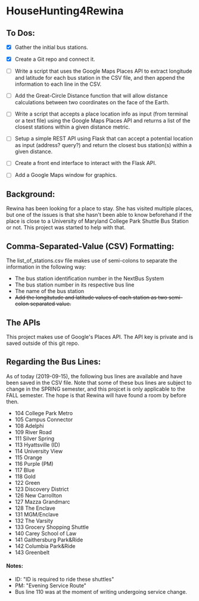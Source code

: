 
# HouseHunting4Rewina

## To Dos:

- [x] Gather the initial bus stations.
- [x] Create a Git repo and connect it.
- [ ] Write a script that uses the Google Maps Places API to extract longitude and latitude for each bus station in the CSV file, and then append the information to each line in the CSV. 
- [ ] Add the Great-Circle Distance function that will allow distance calculations between two coordinates on the face of the Earth.
- [ ] Write a script that accepts a place location info as input (from terminal or a text file) using the Google Maps Places API and returns a list of the closest stations within a given distance metric. 
- [ ] Setup a simple REST API using Flask that can accept a potential location as input (address? query?) and return the closest bus station(s) within a given distance.
- [ ] Create a front end interface to interact with the Flask API.
- [ ] Add a Google Maps window for graphics.


## Background:
Rewina has been looking for a place to stay. She has visited multiple places, but one of the issues is that she hasn't been able to know beforehand if the place is close to a University of Maryland College Park Shuttle Bus Station or not. This project was started to help with that.

## Comma-Separated-Value (CSV) Formatting:

The list_of_stations.csv file makes use of semi-colons to separate the information in the following way:

- The bus station identification number in the NextBus System
- The bus station number in its respective bus line 
- The name of the bus station
- ~~Add the longitutude and latitude values of each station as two semi-colon separated value.~~

## The APIs
This project makes use of Google's Places API. The API key is private and is saved outside of this git repo.


## Regarding the Bus Lines:
As of today (2019-09-15), the following bus lines are available and have been saved in the CSV file. Note that some of these bus lines are subject to change in the SPRING semester, and this projcet is only applicable to the FALL semester. The hope is that Rewina will have found a room by before then.

- 104 College Park Metro
- 105 Campus Connector
- 108 Adelphi
- 109 River Road
- 111 Silver Spring
- 113 Hyattsville (ID)
- 114 University View 
- 115 Orange
- 116 Purple (PM)
- 117 Blue
- 118 Gold
- 122 Green
- 123 Discovery District
- 126 New Carrollton
- 127 Mazza Grandmarc
- 128 The Enclave
- 131 MGM/Enclave
- 132 The Varsity
- 133 Grocery Shopping Shuttle
- 140 Carey School of Law
- 141 Gaithersburg Park&Ride
- 142 Columbia Park&Ride
- 143 Greenbelt


#### Notes:
- ID: "ID is required to ride these shuttles"
- PM: "Evening Service Route"
- Bus line 110 was at the moment of writing undergoing service change.